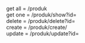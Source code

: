 get all = /produk <br>
get one = /produk/show?id= <br>
delete = /produk/delete?id= <br>
create = /produk/create/ <br>
update = /produk/update?id= <br>